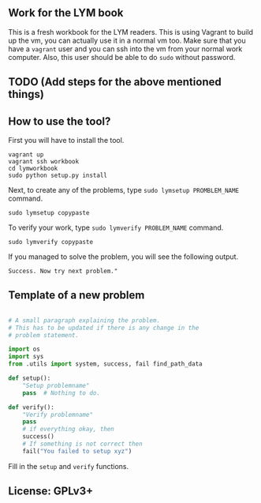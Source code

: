 ## Work for the LYM book

This is a fresh workbook for the LYM readers. This is using Vagrant to build up the vm, you can 
actually use it in a normal vm too. Make sure that you have a `vagrant` user and you can ssh into
the vm from your normal work computer. Also, this user should be able to do `sudo` without password.

## TODO (Add steps for the above mentioned things)


## How to use the tool?

First you will have to install the tool.

```
vagrant up
vagrant ssh workbook
cd lymworkbook
sudo python setup.py install
```

Next, to create any of the problems, type `sudo lymsetup PROMBLEM_NAME` command.

```
sudo lymsetup copypaste
```

To verify your work, type `sudo lymverify PROBLEM_NAME` command.

```
sudo lymverify copypaste
```

If you managed to solve the problem, you will see the following output.

```
Success. Now try next problem."
```


## Template of a new problem

```Python

# A small paragraph explaining the problem.
# This has to be updated if there is any change in the
# problem statement.

import os
import sys
from .utils import system, success, fail find_path_data

def setup():
    "Setup problemname"
    pass  # Nothing to do.

def verify():
    "Verify problemname"
    pass
    # if everything okay, then
    success()
    # If something is not correct then
    fail("You failed to setup xyz")

```

Fill in the `setup` and `verify` functions.

## License: GPLv3+
